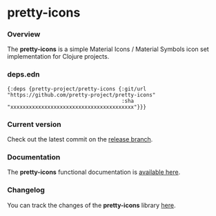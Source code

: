 
# pretty-icons

### Overview

The <strong>pretty-icons</strong> is a simple Material Icons / Material Symbols
icon set implementation for Clojure projects.

### deps.edn

```
{:deps {pretty-project/pretty-icons {:git/url "https://github.com/pretty-project/pretty-icons"
                                     :sha     "xxxxxxxxxxxxxxxxxxxxxxxxxxxxxxxxxxxxxxxx"}}}
```

### Current version

Check out the latest commit on the [release branch](https://github.com/pretty-project/pretty-icons/tree/release).

### Documentation

The <strong>pretty-icons</strong> functional documentation is [available here](https://pretty-project.github.io/pretty-icons).

### Changelog

You can track the changes of the <strong>pretty-icons</strong> library [here](CHANGES.md).
